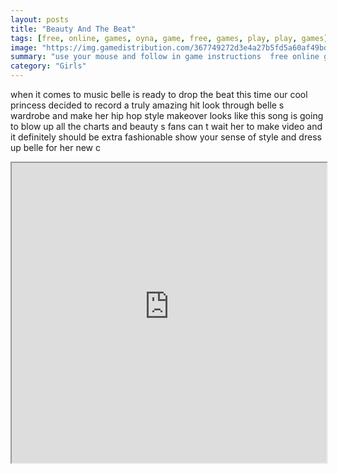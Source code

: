 ```yaml
---
layout: posts
title: "Beauty And The Beat"
tags: [free, online, games, oyna, game, free, games, play, play, games]
image: "https://img.gamedistribution.com/367749272d3e4a27b5fd5a60af49bdfb.jpg"
summary: "use your mouse and follow in game instructions  free online games oyna game free games play play games"
category: "Girls"
---
```


when it comes to music belle is ready to drop the beat this time our cool princess decided to record a truly amazing hit look through belle s wardrobe and make her hip hop style makeover looks like this song is going to blow up all the charts and beauty s fans can t wait her to make video and it definitely should be extra fashionable show your sense of style and dress up belle for her new c

<iframe width="100%" height="480px;" src="https://html5.gamedistribution.com/367749272d3e4a27b5fd5a60af49bdfb/"></iframe>